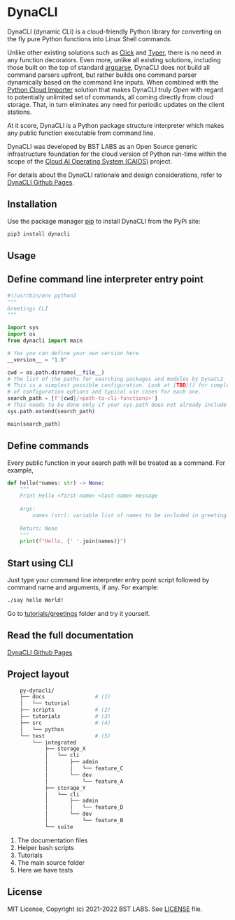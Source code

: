 # DynaCLI

DynaCLI (dynamic CLI) is a cloud-friendly Python library for converting on the fly pure Python functions into Linux Shell commands.

Unlike other existing solutions such as [Click](https://click.palletsprojects.com/en/8.0.x/) and [Typer](https://typer.tiangolo.com/), there is no need in any function decorators. Even more, unlike all existing solutions, including those built on the top of standard [argparse](https://docs.python.org/3/library/argparse.html), DynaCLI does not build all command parsers upfront, but rather builds one command parser dynamically based on the command line inputs. When combined with the [Python Cloud Importer](https://asher-sterkin.medium.com/serverless-cloud-import-system-760d3c4a60b9) solution that makes DynaCLI truly _Open_ with regard to potentially unlimited set of commands, all coming directly from cloud storage. That, in turn eliminates any need for periodic updates on the client stations.

At it score, DynaCLI is a Python package structure interpreter which makes any public function executable from command line.

DynaCLI was developed by BST LABS as an Open Source generic infrastructure foundation for the cloud version of Python run-time within the scope of the [Cloud AI Operating System (CAIOS)](caios.io) project.

For details about the DynaCLI rationale and design considerations, refer to [DynaCLI Github Pages](https://bstlabs.github.io/py-dynacli/).

## Installation

Use the package manager [pip](https://pip.pypa.io/en/stable/) to install DynaCLI from the PyPi site:

```bash
pip3 install dynacli
```

## Usage

## Define command line interpreter entry point

```python
#!/usr/bin/env python3
"""
Greetings CLI
"""

import sys
import os
from dynacli import main

# Yes you can define your own version here
__version__ = "1.0"

cwd = os.path.dirname(__file__)
# The list of the paths for searching packages and modules by DynaCLI
# This is a simplest possible configuration. Look at [TBD]() for complete list
# of configuration options and typical use cases for each one.
search_path = [f'{cwd}/<path-to-cli-functions>']
# This needs to be done only if your sys.path does not already include it 
sys.path.extend(search_path)

main(search_path)
```

## Define commands

Every public function in your search path will be treated as a command. For example,

```python
def hello(*names: str) -> None:
    """
    Print Hello <first-name> <last-name> message
    
    Args:
        names (str): variable list of names to be included in greeting
        
    Return: None
    """
    print(f"Hello, {' '.join(names)}")
```

## Start using CLI

Just type your command line interpreter entry point script followed by command name and arguments, if any. For example:

```bash
./say hello World! 
```

Go to [tutorials/greetings](tutorials/greetings) folder and try it yourself.

## Read the full documentation

[DynaCLI Github Pages](https://bstlabs.github.io/py-dynacli/)

## Project layout

```bash
    py-dynacli/
    ├── docs                # (1) 
    │   └── tutorial
    ├── scripts             # (2)
    ├── tutorials           # (3)
    ├── src                 # (4) 
    │   └── python
    └── test                # (5) 
        └── integrated
            ├── storage_X
            │   └── cli
            │       ├── admin
            │       │   └── feature_C
            │       └── dev
            │           └── feature_A
            ├── storage_Y
            │   └── cli
            │       ├── admin
            │       │   └── feature_D
            │       └── dev
            │           └── feature_B
            └── suite
```

1. The documentation files
2. Helper bash scripts
3. Tutorials
4. The main source folder
5. Here we have tests

## License

MIT License, Copyright (c) 2021-2022 BST LABS. See [LICENSE](LICENSE.md) file.
